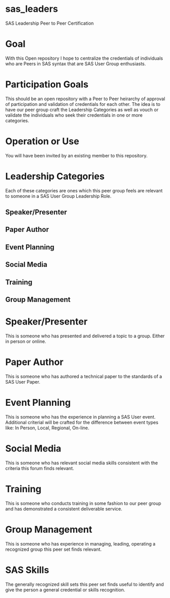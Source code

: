 # sas_leaders
SAS Leadership Peer to Peer Certification

# Goal
With this Open repository I hope to centralize the credentials of individuals who are Peers in SAS syntax that are SAS User Group enthusiasts.

# Participation Goals
This should be an open repository with a Peer to Peer heirarchy of approval of participation and validation of credentials for each other.
The idea is to have our peer group craft the Leadership Categories as well as vouch or validate the individuals who seek their credentials in one or more categories.

# Operation or Use
You will have been invited by an existing member to this repository.



# Leadership Categories
Each of these categories are ones which this peer group feels are relevant to someone in a SAS User Group Leadership Role.

## Speaker/Presenter
## Paper Author
## Event Planning
## Social Media
## Training
## Group Management


# Speaker/Presenter
This is someone who has presented and delivered a topic to a group. Either in person or online.


# Paper Author
This is someone who has authored a technical paper to the standards of a SAS User Paper.

# Event Planning
This is someone who has the experience in planning a SAS User event.
Additional criterial will be crafted for the difference between event types like: In Person, Local, Regional, On-line.

# Social Media
This is someone who has relevant social media skills consistent with the criteria this forum finds relevant.

# Training
This is someone who conducts training in some fashion to our peer group and has demonstrated a consistent deliverable service.

# Group Management
This is someone who has experience in managing, leading, operating a recognized group this peer set finds relevant.


# SAS Skills
The generally recognized skill sets this peer set finds useful to identify and give the person a general credential or skills recognition.




